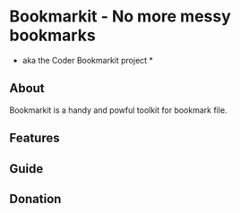 # Bookmarkit - No more messy bookmarks #
* aka the Coder Bookmarkit project *

About
-----
Bookmarkit is a handy and powful toolkit for bookmark file.

Features
--------


Guide
-----


Donation
--------
